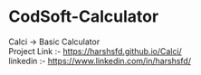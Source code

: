 # CodSoft-Calculator
Calci -> Basic Calculator               
Project Link :- https://harshsfd.github.io/Calci/          
linkedin :- https://www.linkedin.com/in/harshsfd/
